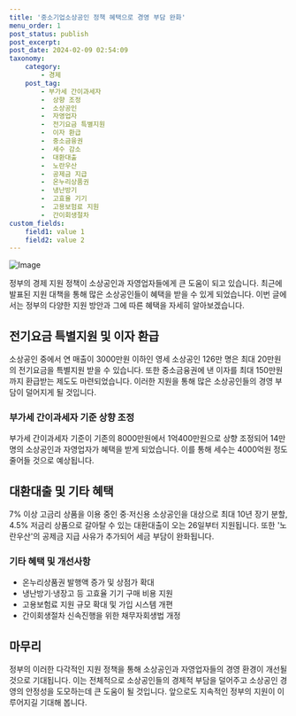 ```yaml
---
title: '중소기업소상공인 정책 혜택으로 경영 부담 완화'
menu_order: 1
post_status: publish
post_excerpt: 
post_date: 2024-02-09 02:54:09
taxonomy:
    category:
        - 경제
    post_tag:
        - 부가세 간이과세자
        -  상향 조정
        -  소상공인
        -  자영업자
        -  전기요금 특별지원
        -  이자 환급
        -  중소금융권
        -  세수 감소
        -  대환대출
        -  노란우산
        -  공제금 지급
        -  온누리상품권
        -  냉난방기
        -  고효율 기기
        -  고용보험료 지원
        -  간이회생절차
custom_fields:
    field1: value 1
    field2: value 2
---
```


![Image](https://imgnews.pstatic.net/image/586/2024/02/08/0000072611_001_20240208143303652.jpg?type=w647)

정부의 경제 지원 정책이 소상공인과 자영업자들에게 큰 도움이 되고 있습니다. 최근에 발표된 지원 대책을 통해 많은 소상공인들이 혜택을 받을 수 있게 되었습니다. 이번 글에서는 정부의 다양한 지원 방안과 그에 따른 혜택을 자세히 알아보겠습니다.
## 전기요금 특별지원 및 이자 환급
소상공인 중에서 연 매출이 3000만원 이하인 영세 소상공인 126만 명은 최대 20만원의 전기요금을 특별지원 받을 수 있습니다. 또한 중소금융권에 낸 이자를 최대 150만원까지 환급받는 제도도 마련되었습니다. 이러한 지원을 통해 많은 소상공인들의 경영 부담이 덜어지게 될 것입니다.
### 부가세 간이과세자 기준 상향 조정
부가세 간이과세자 기준이 기존의 8000만원에서 1억400만원으로 상향 조정되어 14만 명의 소상공인과 자영업자가 혜택을 받게 되었습니다. 이를 통해 세수는 4000억원 정도 줄어들 것으로 예상됩니다.
## 대환대출 및 기타 혜택
7% 이상 고금리 상품을 이용 중인 중·저신용 소상공인을 대상으로 최대 10년 장기 분할, 4.5% 저금리 상품으로 갈아탈 수 있는 대환대출이 오는 26일부터 지원됩니다. 또한 '노란우산'의 공제금 지급 사유가 추가되어 세금 부담이 완화됩니다.
### 기타 혜택 및 개선사항
- 온누리상품권 발행액 증가 및 상점가 확대
- 냉난방기·냉장고 등 고효율 기기 구매 비용 지원
- 고용보험료 지원 규모 확대 및 가입 시스템 개편
- 간이회생절차 신속진행을 위한 채무자회생법 개정
## 마무리
정부의 이러한 다각적인 지원 정책을 통해 소상공인과 자영업자들의 경영 환경이 개선될 것으로 기대됩니다. 이는 전체적으로 소상공인들의 경제적 부담을 덜어주고 소상공인 경영의 안정성을 도모하는데 큰 도움이 될 것입니다. 앞으로도 지속적인 정부의 지원이 이루어지길 기대해 봅니다.
